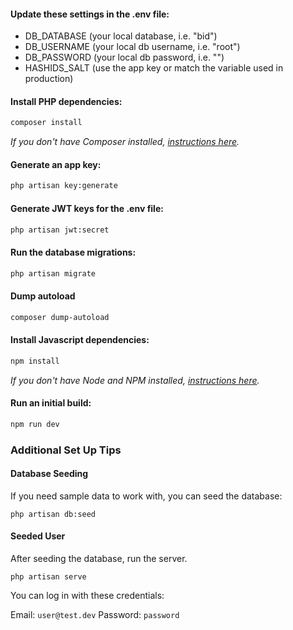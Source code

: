 #### Update these settings in the .env file:

- DB_DATABASE (your local database, i.e. "bid")
- DB_USERNAME (your local db username, i.e. "root")
- DB_PASSWORD (your local db password, i.e. "")
- HASHIDS_SALT (use the app key or match the variable used in production)

#### Install PHP dependencies:

```bash
composer install
```

_If you don't have Composer installed, [instructions here](https://getcomposer.org/)._

#### Generate an app key:

```bash
php artisan key:generate
```

#### Generate JWT keys for the .env file:

```bash
php artisan jwt:secret
```

#### Run the database migrations:

```bash
php artisan migrate
```

#### Dump autoload

```bash
composer dump-autoload
```

#### Install Javascript dependencies:

```bash
npm install
```

_If you don't have Node and NPM installed, [instructions here](https://www.npmjs.com/get-npm)._

#### Run an initial build:

```bash
npm run dev
```

### Additional Set Up Tips

#### Database Seeding

If you need sample data to work with, you can seed the database:

```
php artisan db:seed
```

#### Seeded User

After seeding the database, run the server.

```
php artisan serve
```

You can log in with these credentials:

Email: `user@test.dev`
Password: `password`
